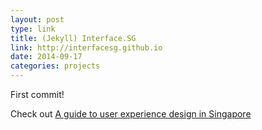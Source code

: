 ```yaml
---
layout: post
type: link
title: (Jekyll) Interface.SG
link: http://interfacesg.github.io
date: 2014-09-17
categories: projects
---
```


First commit!

Check out [A guide to user experience design in Singapore](http://interfacesg.github.io)

